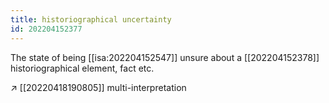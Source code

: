 ```yaml
---
title: historiographical uncertainty
id: 202204152377
---
```


The state of being [[isa:202204152547]] unsure about a [[202204152378]] historiographical element, fact etc.

↗ [[20220418190805]] multi-interpretation
